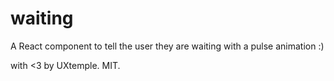 # waiting

A React component to tell the user they are waiting with a pulse animation :)

with <3 by UXtemple.
MIT.
